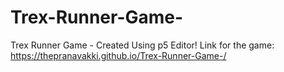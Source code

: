 # Trex-Runner-Game-
Trex Runner Game - Created Using p5 Editor!
Link for the game: https://thepranavakki.github.io/Trex-Runner-Game-/
